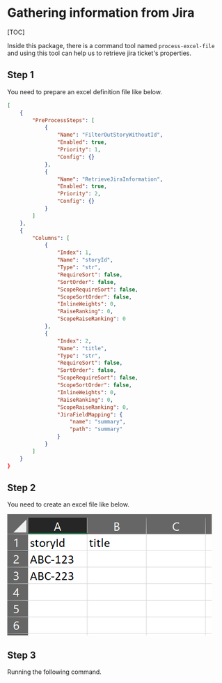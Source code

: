 # Gathering information from Jira

[TOC]

Inside this package, there is a command tool named `process-excel-file` and using this tool can help us to retrieve jira ticket's properties. 

## Step 1

You need to prepare an excel definition file like below.

```json
[
    {
        "PreProcessSteps": [
            {
                "Name": "FilterOutStoryWithoutId",
                "Enabled": true,
                "Priority": 1,
                "Config": {}
            },
            {
                "Name": "RetrieveJiraInformation",
                "Enabled": true,
                "Priority": 2,
                "Config": {}
            }
        ]
    },
    {
        "Columns": [
            {
                "Index": 1,
                "Name": "storyId",
                "Type": "str",
                "RequireSort": false,
                "SortOrder": false,
                "ScopeRequireSort": false,
                "ScopeSortOrder": false,
                "InlineWeights": 0,
                "RaiseRanking": 0,
                "ScopeRaiseRanking": 0
            },
            {
                "Index": 2,
                "Name": "title",
                "Type": "str",
                "RequireSort": false,
                "SortOrder": false,
                "ScopeRequireSort": false,
                "ScopeSortOrder": false,
                "InlineWeights": 0,
                "RaiseRanking": 0,
                "ScopeRaiseRanking": 0,
                "JiraFieldMapping": {
                    "name": "summary",
                    "path": "summary"
                }
            }
        ]
    }
}
```

## Step 2

You need to create an excel file like below.

![gathering-information-from-jira-pic-1](https://raw.githubusercontent.com/SharryXu/jira-assistant/main/docs/img/gathering-information-from-jira-pic-1.png)

## Step 3

Running the following command.